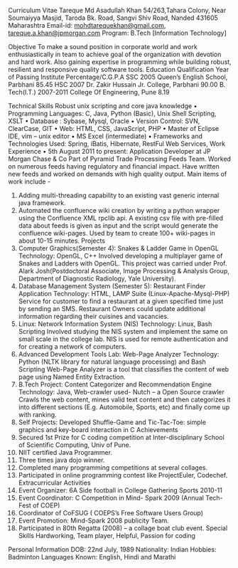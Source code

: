 Curriculum Vitae
Tareque Md Asadullah Khan
54/263,Tahara Colony, Near Soumaiyya Masjid, Taroda Bk. Road, Sangvi Shiv Road, Nanded 431605 Maharashtra 
Email-id: mohdtarequekhan@gmail.com, tareque.a.khan@jpmorgan.com
Program: B.Tech [Information Technology]

Objective
To make a sound position in corporate world and work enthusiastically in team to achieve goal of the organization with devotion and hard work. Also gaining expertise in programming while building robust, resilient and responsive quality software tools.
Education
Qualification	Year of Passing	Institute	Percentage/C.G.P.A
SSC	2005	Queen’s English School, Parbhani	85.45
HSC	2007	Dr. Zakir Hussain Jr. College, Parbhani	90.00
B. Tech(I.T.)	2007-2011	College Of Engineering, Pune	8.19

Technical Skills
Robust unix scripting and core java knowledge 
•	Programming Languages: C, Java, Python (Basic), Unix Shell Scripting, XSLT
•	Database : Sybase, Mysql, Oracle
•	Version Control: SVN, ClearCase, GIT
•	Web: HTML, CSS, JavaScript, PHP
•	Master of Eclipse IDE, vim – unix editor
•	MS Excel (intermediate)
•	Frameworks and Technologies Used: Spring, iBatis, Hibernate, RestFul Web Services, 
Work Experience
•	5th August 2011 to present: Application Developer at JP Morgan Chase & Co
Part of Pyramid Trade Processing Feeds Team. Worked on numerous feeds having regulatory and financial impact. Have written new feeds and worked on demands with high quality output. Main items of work include - 
1.	Adding multi-threading capability to an existing vast generic internal java framework.
2.	Automated the confluence wiki creation by writing a python wrapper using the Confluence XML rpclib api. A existing csv file with pre-filled data about feeds is given as input and the script would generate the confluence wiki-pages. Used by team to create 100+ wiki-pages in about 10-15 minutes.
Projects
1.	Computer Graphics(Semester 4): Snakes & Ladder Game in OpenGL 
Technology: OpenGL, C++
Involved developing a multiplayer game of Snakes and Ladders with OpenGL. This project was carried under Prof. Alark Josh(Postdoctoral Associate, Image Processing & Analysis Group, Department of Diagnostic Radiology, Yale University).
2.	Database Management System (Semester 5): Restaurant Finder Application
Technology: HTML, LAMP Suite (Linux-Apache-Mysql-PHP)
Service for customer to find a restaurant at a given specified time just by sending an SMS. Restaurant Owners could update additional information regarding their cuisines and vacancies.
3.	Linux: Network Information System (NIS)
Technology: Linux, Bash Scripting
Involved studying the NIS system and implement the same on small scale in the college lab. NIS is used for remote authentication and for creating a network of computers.
4.	Advanced Development Tools Lab: Web-Page Analyzer
Technology: Python (NLTK library for natural language processing) and Bash Scripting
Web-Page Analyzer is a tool that classifies the content of web page using Named Entity Extraction.
5.	B.Tech Project: Content Categorizer and Recommendation Engine
Technology: Java, Web-crawler used- Nutch – a Open Source crawler
Crawls the web content, mines valid text content and then categorizes it into different sections (E.g. Automobile, Sports, etc) and finally come up with ranking.
6.	Self Projects: Developed Shuffle-Game and Tic-Tac-Toe:  simple graphics and key-board interaction in C
Achievements
1.	Secured 1st Prize for C coding competition at Inter-disciplinary School of Scientific Computing,  Univ of Pune.
2.	NIIT certified Java Programmer.
3.	Three times java dojo winner.
4.	Completed many programming competitions at several collages.
5.	Participated in online programming contest like ProjectEuler, Codechef.
Extracurricular Activities
1.	Event Organizer: 6A Side football in College Gathering Sports 2010-11
2.	Event Coordinator: C Competition in Mind- Spark 2009 (Annual Tech-Fest of COEP)
3.	Coordinator of CoFSUG ( COEPS’s Free Software Users Group)
4.	Event Promotion: Mind-Spark 2008 publicity Team.
5.	Participated in 80th Regatta (2008) – a collage boat club event.
Special Skills
Hardworking, Team player, Helpful, Passion for coding 

Personal Information
DOB: 22nd July, 1989
Nationality: Indian
Hobbies: Badminton
Languages Known: English, Hindi and Marathi

